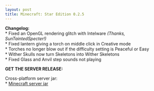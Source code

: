 ```yaml
---
layout: post
title: Minecraft: Star Edition 0.2.5
---
```


**Changelog:**<br>
\* Fixed an OpenGL rendering glitch with Intelware <i>(Thanks, SunTaintedSpecter!)</i><br>
\* Fixed lantern giving a torch on middle click in Creative mode<br>
\* Torches no longer blow out if the difficulty setting is Peaceful or Easy<br>
\* Wither Skulls now turn Skeletons into Wither Skeletons<br>
\* Fixed Glass and Anvil step sounds not playing<br>

**GET THE SERVER RELEASE:**<br>

Cross-platform server jar:<br>
\* [Minecraft server jar](SERVER:TODO)<br>